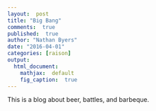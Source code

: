 ```yaml
---
layout:  post
title: "Big Bang"
comments:  true
published:  true
author: "Nathan Byers"
date: "2016-04-01"
categories: [raison]
output:
  html_document:
    mathjax:  default
    fig_caption:  true
---
```




This is a blog about beer, battles, and barbeque.
